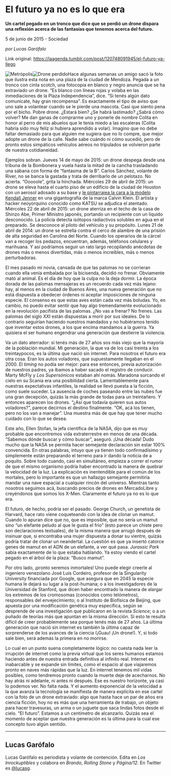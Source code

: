 # El futuro ya no es lo que era

**Un cartel pegado en un tronco que dice que se perdió un drone dispara una reflexión acerca de las fantasías que tenemos acerca del futuro.**

5 de junio de 2015 - Sociedad

_por Lucas Garófalo_

Link original: https://laagenda.tumblr.com/post/120748091945/el-futuro-ya-llego

![Metrópolis](https://64.media.tumblr.com/e0558b69d9cef14aa8fd047e72063b36/tumblr_inline_pjzpwkvroV1t6q87u_500.jpg)![Drone perdido](https://64.media.tumblr.com/f532f73f497fc27cbe94b4e524c906a1/tumblr_inline_pjzpwkWCfC1t6q87u_400.jpg)Hace algunas semanas un amigo sacó la foto que ilustra esta nota en una plaza de la ciudad de Mendoza. Pegada a un tronco con cinta scotch, una fotocopia en blanco y negro anuncia que se ha extraviado un drone. “Es blanco con líneas rojas y volaba en las inmediaciones de la Plaza Independencia”, dice. “Si tenés algún dato comunicate, hay gran recompensa”. Es exactamente el tipo de aviso que uno sale a volantear cuando se le pierde una mascota. Casi que siento pena por el bicho. Pobre drone. ¿Estará bien? ¿Se habrá lastimado? ¿Sabrá cómo volver? Me dan ganas de comprarme uno y ponerle de nombre Colita en honor al perro de mis abuelos que le tenía miedo a las escaleras (Colita habría sido muy feliz si hubiera aprendido a volar). Imagino que no debe faltar demasiado para que alguien me sugiera que no lo compre, que mejor adopte un drone de la calle. Nadie sabe cuándo ni cómo sucedió, pero de pronto estos simpáticos vehículos aéreos no tripulados se volvieron parte de nuestra cotidianeidad.

Ejemplos sobran. Jueves 14 de mayo de 2015: un drone despega desde una tribuna de la Bombonera y vuela hasta la mitad de la cancha trasladando una sábana con forma de “fantasma de la B”. Carlos Sánchez, volante de River, no se banca la gastada y trata de derribarlo de un pelotazo. No acierta. “Ooooole”, grita la hinchada. Miércoles 29 de abril de 2015: un drone se eleva hasta el cuarto piso de un edificio de la ciudad de Houston con un aerosol adosado a su base y [le pintarrajea la cara a la modelo Kendall Jenner](https://youtu.be/We12p6yvNW0) en una gigantografía de la marca Calvin Klein. El artista y hacker neoyorquino conocido como KATSU se adjudica el atentado. Miércoles 22 de abril de 2015: un drone aterriza en el techo de la casa de Shinzo Abe, Primer Ministro japonés, portando un recipiente con un líquido desconocido. La policía detecta isótopos radiactivos solubles en agua en el preparado. Se desconoce al piloto del vehículo y su propósito. Lunes 21 de abril de 2014: un drone se estrella contra el cerco de alambre de una prisión de alta seguridad en Carolina del Norte. Cuando los operarios de la cárcel van a recoger los pedazos, encuentran, además, teléfonos celulares y marihuana. Y así podríamos seguir un rato largo recopilando anécdotas de drones más o menos divertidas, más o menos increíbles, más o menos perturbadoras.

El mes pasado mi novia, cansada de que las palomas no se corrieran cuando ella venía embalada por la bicisenda, decidió no frenar. Obviamente mató al animal. Es el día de hoy que la culpa no la deja dormir. La época dorada de las palomas mensajeras es un recuerdo cada vez más lejano: hay, al menos en la ciudad de Buenos Aires, una nueva generación que no está dispuesta a obedecer órdenes ni aceptar imposiciones de ninguna especie. El consenso es que estas aves están cada vez más boludas. Yo, en cambio, no puedo evitar sentir que hay algo tremendamente evolucionado en la revolución pacifista de las palomas. ¿No vas a frenar? No frenes. Las palomas del siglo XXI están dispuestas a morir por sus ideales. De lo contrario seguirían haciendo nuestros mandados y no hubiéramos tenido que inventar estos drones, a los que encima mandamos a la guerra. Ya quisiera el ser humano engendrar una generación que destierre la violencia.

Va un dato aterrador: si tenés más de 27 años sos más viejo que la mayoría de la población mundial. Mi generación, la que va de los casi treinta a los treintaypocos, es la última que nació sin internet. Para nosotros el futuro era otra cosa. Eran los autos voladores, que supuestamente llegaban en el 2000. El *timing* no podía ser mejor: para ese entonces, previa autorización de nuestros padres, ya íbamos a haber sacado el registro de conducir. Marty McFly y *Los Supersónicos* estaban ahí nomás. Maradona surcando el cielo en su Scania era una posibilidad cierta. Lamentablemente para nuestras expectativas infantiles, la realidad se llevó puesta a la ficción, como suele suceder. La ausencia de coches paseando entre las nubes fue una gran decepción, quizás la más grande de todas para un treintañero. Y entonces aparecen los drones. “¿Así que todavía quieren sus autos voladores?”, parece decirnos el destino finalmente. “OK, acá los tienen, pero no los van a manejar”. Una muestra más de que hay que tener mucho cuidado con lo que se desea.

Este año, Ellen Stofan, la jefa científica de la NASA, dijo que es muy probable que encontremos vida extraterrestre en menos de una década. “Sabemos dónde buscar y cómo buscar”, aseguró. ¡Una década! Dudo mucho que la NASA se permita hacer semejante declaración sin estar 100% convencida. En otras palabras, intuyo que ya tienen todo confirmadísimo y simplemente están preparando el terreno para ir dando la noticia de a poquito. Sobre todo cuando, casi en simultáneo, empieza a correr el rumor de que el mismo organismo podría haber encontrado la manera de quebrar la velocidad de la luz. La explicación es inentendible para el común de los mortales, pero lo importante es que un hallazgo semejante permitiría mandar una nave espacial a cualquier rincón del universo. Mientras tanto nosotros seguimos acá, buscando precios de drones en MercadoLibre y creyéndonos que somos los X-Men. Claramente el futuro ya no es lo que era.

El futuro, de hecho, podría ser el pasado. George Church, un genetista de Harvard, hace rato viene coqueteando con la idea de clonar un mamut. Cuando lo apuran dice que no, que es imposible, que no sería un mamut sino “un elefante peludo al que le gusta el frío” (esto parece un chiste pero son declaraciones textuales), de la misma manera que arrugó después de insinuar que, si encontraba una mujer dispuesta a donar su vientre, quizás podría tratar de clonar un neandertal. La cuestión es que ya insertó catorce genes de mamut en el ADN de un elefante, a ver qué pasa. *Jurassic Park* sabía exactamente de lo que estaba hablando. Ya estoy viendo el cartel pegado en el árbol de la plaza: “Busco mamut”.

Por otro lado, ¡pronto seremos inmortales! Uno puede elegir creerle al ingeniero venezolano José Luis Cordeiro, profesor de la Singularity University financiada por Google, que asegura que en 2045 la especie humana le dejará su lugar a la post-humana; o a los investigadores de la Universidad de Stanford, que dicen haber encontrado la manera de alargar los extremos de los cromosomas (conocidos como telómetros), responsables del envejecimiento; o al Instituto de Biofísica de Beijing, que apuesta por una modificación genética muy específica, según se desprende de una investigación que publicaron en la revista *Science*; o a un puñado de teorías más que apuntan en la misma dirección. Si esto te resulta difícil de creer probablemente sea porque tenés más de 27 años. La última generación que nació sin internet es también la última capaz de sorprenderse de los avances de la ciencia (¡Guau! ¡Un drone!). Y, si todo sale bien, será además la primera en no morirse.

Lo cual en un punto suena completamente lógico: no cuesta nada leer la irrupción de internet como la previa virtual que los seres humanos estamos haciendo antes de nuestra entrada definitiva al infinito real. Internet es inabarcable y se expande sin límites, como el espacio al que viajaremos pronto en naves más rápidas que la luz. En internet tenemos mil vidas posibles, como tendremos pronto cuando la muerte deje de acecharnos. No hay atrás ni adelante, ni antes ni después. Ese es nuestro horizonte, ya casi lo podemos ver. No falta nada. Y el aumento exponencial de la velocidad a la que avanza la tecnología se manifiesta de manera explícita en ese cartel con la foto de un drone extraviado: algo que hasta hace un par de años era ciencia ficción, hoy no es más que una herramienta de trabajo, un objeto para hacer travesuras, un arma o un juguete que saca lindas fotos desde el cielo. “El futuro”. Estamos a un centímetro de alcanzarlo. Quizás sea el momento de aceptar que nuestra generación es la última para la cual ese concepto tuvo algún sentido.



---

 Lucas Garófalo
---------------

 Lucas Garófalo es periodista y volante de contención. Edita en *Los Inrockuptibles* y colabora en *Brando*, *Rolling Stone* y *Página/12*. En Twitter es [@lucasg](http://www.twitter.com/lucasg). 

